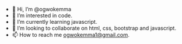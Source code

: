 - 👋 Hi, I’m @ogwokemma
- 👀 I’m interested in code.
- 🌱 I’m currently learning javascript.
- 💞️ I’m looking to collaborate on html, css, bootstrap and javascript.
- 📫 How to reach me ogwokemma1@gmail.com.

<!---
ogwokemma/ogwokemma is a ✨ special ✨ repository because its `README.md` (this file) appears on your GitHub profile.
You can click the Preview link to take a look at your changes.
--->
